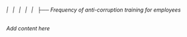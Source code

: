 ###### |   |   |   |   |   ├── Frequency of anti-corruption training for employees

*Add content here*